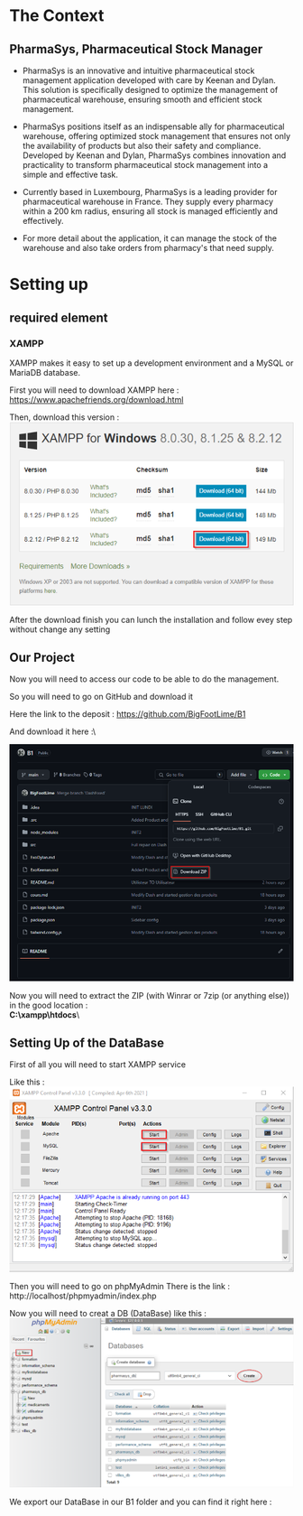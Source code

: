 # The Context 



## PharmaSys, Pharmaceutical Stock Manager

* PharmaSys is an innovative and intuitive pharmaceutical stock management application
developed with care by Keenan and Dylan. 
This solution is specifically designed to optimize the management of pharmaceutical warehouse,
ensuring smooth and efficient stock management.

* PharmaSys positions itself as an indispensable ally for pharmaceutical warehouse,
offering optimized stock management that ensures not only the availability of products 
but also their safety and compliance. Developed by Keenan and Dylan, 
PharmaSys combines innovation and practicality to transform pharmaceutical stock management
into a simple and effective task.

* Currently based in Luxembourg, PharmaSys is a leading provider for pharmaceutical
warehouse in France. They supply every pharmacy within a 200 km radius,
ensuring all stock is managed efficiently and effectively.

* For more detail about the application, it can manage the stock of the warehouse and also 
take orders from pharmacy's that need supply.


# Setting up

## required element 

### XAMPP

XAMPP makes it easy to set up a development environment and a MySQL or MariaDB database.

First you will need to download XAMPP here : https://www.apachefriends.org/download.html

Then, download this version :\
![](./src/assets/download.png)


After the download finish you can lunch the installation and follow evey step without
change any setting 

## Our Project

Now you will need to access our code to be able to do the management. 

So you will need to go on GitHub and download it 

Here the link to the deposit : https://github.com/BigFootLime/B1

And download it here :\

![](./src/assets/code.png)

Now you will need to extract the ZIP (with Winrar or 7zip (or anything else)) in the good 
location :\
**C:\xampp\htdocs**\

## Setting Up of the DataBase

First of all you will need to start XAMPP service 

Like this :\
![](./src/assets/xamppCP.png)

Then you will need to go on phpMyAdmin 
There is the link : http://localhost/phpmyadmin/index.php 

Now you will need to creat a DB (DataBase) like this :\
![](./src/assets/create_DB.png)

We export our DataBase in our B1 folder and you can find it right here : 

